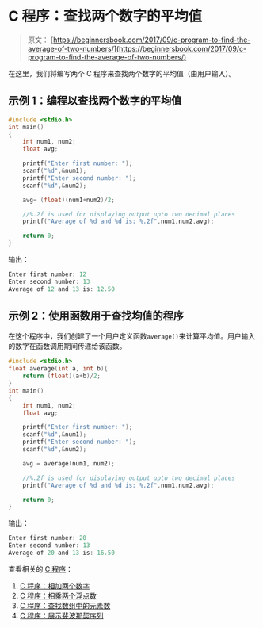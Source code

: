 # C 程序：查找两个数字的平均值

> 原文： [https://beginnersbook.com/2017/09/c-program-to-find-the-average-of-two-numbers/](https://beginnersbook.com/2017/09/c-program-to-find-the-average-of-two-numbers/)

在这里，我们将编写两个 C 程序来查找两个数字的平均值（由用户输入）。

## 示例 1：编程以查找两个数字的平均值

```c
#include <stdio.h>
int main()
{
    int num1, num2;
    float avg;

    printf("Enter first number: ");
    scanf("%d",&num1);
    printf("Enter second number: ");
    scanf("%d",&num2);

    avg= (float)(num1+num2)/2;

    //%.2f is used for displaying output upto two decimal places
    printf("Average of %d and %d is: %.2f",num1,num2,avg);

    return 0;
}
```

输出：

```c
Enter first number: 12
Enter second number: 13
Average of 12 and 13 is: 12.50
```

## 示例 2：使用函数用于查找均值的程序

在这个程序中，我们创建了一个用户定义函数`average()`来计算平均值。用户输入的数字在函数调用期间传递给该函数。

```c
#include <stdio.h>
float average(int a, int b){
    return (float)(a+b)/2;
}
int main()
{
    int num1, num2;
    float avg;

    printf("Enter first number: ");
    scanf("%d",&num1);
    printf("Enter second number: ");
    scanf("%d",&num2);

    avg = average(num1, num2);

    //%.2f is used for displaying output upto two decimal places
    printf("Average of %d and %d is: %.2f",num1,num2,avg);

    return 0;
}
```

输出：

```c
Enter first number: 20
Enter second number: 13
Average of 20 and 13 is: 16.50
```

查看相关的 [C 程序](https://beginnersbook.com/2015/02/simple-c-programs/)：

1.  [C 程序：相加两个数字](https://beginnersbook.com/2017/09/c-program-to-add-two-numbers/)
2.  [C 程序：相乘两个浮点数](https://beginnersbook.com/2017/09/c-program-to-multiply-two-floating-point-numbers/)
3.  [C 程序：查找数组中的元素数](https://beginnersbook.com/2017/09/c-program-to-find-the-number-of-elements-in-an-array/)
4.  [C 程序：展示斐波那契序列](https://beginnersbook.com/2014/06/c-program-to-display-fibonacci-series/)